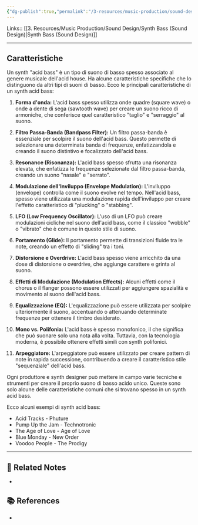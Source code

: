 ```yaml
---
{"dg-publish":true,"permalink":"/3-resources/music-production/sound-design/acid-bass-sound-design/","tags":["note"]}
---
```


Links:: [[3. Resources/Music Production/Sound Design/Synth Bass (Sound Design)\|Synth Bass (Sound Design)]]

---

## Caratteristiche

Un synth "acid bass" è un tipo di suono di basso spesso associato al genere musicale dell'acid house. Ha alcune caratteristiche specifiche che lo distinguono da altri tipi di suoni di basso. Ecco le principali caratteristiche di un synth acid bass:

1. **Forma d'onda:** L'acid bass spesso utilizza onde quadre (square wave) o onde a dente di sega (sawtooth wave) per creare un suono ricco di armoniche, che conferisce quel caratteristico "taglio" e "serraggio" al suono.

2. **Filtro Passa-Banda (Bandpass Filter):** Un filtro passa-banda è essenziale per scolpire il suono dell'acid bass. Questo permette di selezionare una determinata banda di frequenze, enfatizzandola e creando il suono distintivo e focalizzato dell'acid bass.

3. **Resonance (Risonanza):** L'acid bass spesso sfrutta una risonanza elevata, che enfatizza le frequenze selezionate dal filtro passa-banda, creando un suono "nasale" e "serrato".

4. **Modulazione dell'Inviluppo (Envelope Modulation):** L'inviluppo (envelope) controlla come il suono evolve nel tempo. Nell'acid bass, spesso viene utilizzata una modulazione rapida dell'inviluppo per creare l'effetto caratteristico di "plucking" o "stabbing".

5. **LFO (Low Frequency Oscillator):** L'uso di un LFO può creare modulazioni cicliche nel suono dell'acid bass, come il classico "wobble" o "vibrato" che è comune in questo stile di suono.

6. **Portamento (Glide):** Il portamento permette di transizioni fluide tra le note, creando un effetto di "sliding" tra i toni.

7. **Distorsione e Overdrive:** L'acid bass spesso viene arricchito da una dose di distorsione o overdrive, che aggiunge carattere e grinta al suono.

8. **Effetti di Modulazione (Modulation Effects):** Alcuni effetti come il chorus o il flanger possono essere utilizzati per aggiungere spazialità e movimento al suono dell'acid bass.

9. **Equalizzazione (EQ):** L'equalizzazione può essere utilizzata per scolpire ulteriormente il suono, accentuando o attenuando determinate frequenze per ottenere il timbro desiderato.

10. **Mono vs. Polifonia:** L'acid bass è spesso monofonico, il che significa che può suonare solo una nota alla volta. Tuttavia, con la tecnologia moderna, è possibile ottenere effetti simili con synth polifonici.

11. **Arpeggiatore:** L'arpeggiatore può essere utilizzato per creare pattern di note in rapida successione, contribuendo a creare il caratteristico stile "sequenziale" dell'acid bass.


Ogni produttore e synth designer può mettere in campo varie tecniche e strumenti per creare il proprio suono di basso acido unico. Queste sono solo alcune delle caratteristiche comuni che si trovano spesso in un synth acid bass.


Ecco alcuni esempi di synth acid bass:

- Acid Tracks - Phuture
- Pump Up the Jam - Technotronic
- The Age of Love - Age of Love
- Blue Monday - New Order
- Voodoo People - The Prodigy



---
## 🔗 Related Notes

- 

## 📚 References

- 